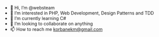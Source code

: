- 👋 Hi, I’m @websteam
- 👀 I’m interested in PHP, Web Development, Design Patterns and TDD
- 🌱 I’m currently learning C#
- 💞️ I’m looking to collaborate on anything
- 📫 How to reach me korbanekm@gmail.com

<!---
websteam/websteam is a ✨ special ✨ repository because its `README.md` (this file) appears on your GitHub profile.
You can click the Preview link to take a look at your changes.
--->
